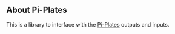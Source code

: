 ## About Pi-Plates
This is a library to interface with the [Pi-Plates](http://pi-plates.com/) outputs and inputs.

